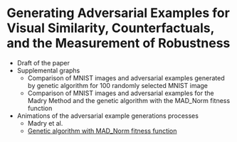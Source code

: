 # Generating Adversarial Examples for Visual Similarity, Counterfactuals, and the Measurement of Robustness

- Draft of the paper
- Supplemental graphs
  - Comparison of MNIST images and adversarial examples generated by genetic algorithm for 100 randomly selected MNIST image
  - Comparison of MNIST images and adversarial examples for the Madry Method and the genetic algorithm with the MAD_Norm fitness function
- Animations of the adversarial example generations processes
  - Madry et al.
  - [Genetic algorithm with MAD_Norm fitness function](./ga_animation/ga_animation.html)